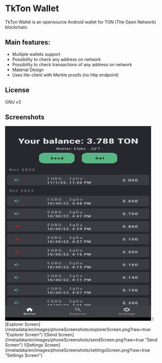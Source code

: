 # TkTon Wallet

TkTon Wallet is an opensource Android wallet for TON (The Open Network) blockchain.

## Main features:

- Multiple wallets support 
- Possibility to check any address on network 
- Possibility to check transactions of any address on network 
- Material Design 
- Uses lite-client with Merkle proofs (no http endpoint)

## License

GNU v3

## Screenshots

<img alt="Main Screen of the app" height="640" src="/metadata/en/images/phoneScreenshots/mainScreen.png?raw=true" title="Main Screen" width="480"/>
![Explorer Screen](/metadata/en/images/phoneScreenshots/explorerScreen.png?raw=true "Explorer Screen")
![Send Screen](/metadata/en/images/phoneScreenshots/sendScreen.png?raw=true "Send Screen")
![Settings Screen](/metadata/en/images/phoneScreenshots/settingsScreen.png?raw=true "Settings Screen")